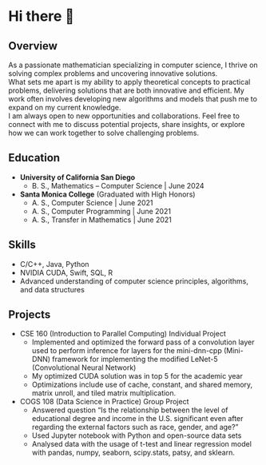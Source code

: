 # Hi there 👋

## Overview

As a passionate mathematician specializing in computer science, I thrive on solving complex problems and uncovering innovative solutions.  
What sets me apart is my ability to apply theoretical concepts to practical problems, delivering solutions that are both innovative and efficient. My work often involves developing new algorithms and models that push me to expand on my current knowledge.  
I am always open to new opportunities and collaborations. Feel free to connect with me to discuss potential projects, share insights, or explore how we can work together to solve challenging problems.

## Education

- **University of California San Diego**
    - B. S., Mathematics – Computer Science | June 2024  
- **Santa Monica College** (Graduated with High Honors)
    - A. S., Computer Science | June 2021  
    - A. S., Computer Programming | June 2021
    - A. S., Transfer in Mathematics | June 2021

## Skills

- C/C++, Java, Python
- NVIDIA CUDA, Swift, SQL, R
- Advanced understanding of computer science principles, algorithms, and data structures

## Projects

- CSE 160 (Introduction to Parallel Computing) Individual Project
    - Implemented and optimized the forward pass of a convolution layer used to perform inference for layers for the mini-dnn-cpp (Mini-DNN) framework for implementing the modified LeNet-5 (Convolutional Neural Network)
    - My optimized CUDA solution was in top 5 for the academic year
    - Optimizations include use of cache, constant, and shared memory, matrix unroll, and tiled matrix multiplication.
- COGS 108 (Data Science in Practice) Group Project
    - Answered question “Is the relationship between the level of educational degree and income in the U.S. significant even
after regarding the external factors such as race, gender, and age?”
    - Used Jupyter notebook with Python and open-source data sets
    - Analysed data with the usage of t-test and linear regression model with pandas, numpy, seaborn, scipy.stats, patsy, and sklearn.

<!--
**kondratyusha/kondratyusha** is a ✨ _special_ ✨ repository because its `README.md` (this file) appears on your GitHub profile.

Here are some ideas to get you started:

- 🔭 I’m currently working on ...
- 🌱 I’m currently learning ...
- 👯 I’m looking to collaborate on ...
- 🤔 I’m looking for help with ...
- 💬 Ask me about ...
- 📫 How to reach me: ...
- 😄 Pronouns: ...
- ⚡ Fun fact: ...
-->
